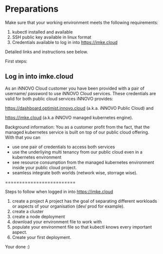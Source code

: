 
# Preparations

Make sure that your working environment meets the following requirements:

1. kubectl installed and available 
2. SSH public key available in linux format
3. Credentials available to log in into https://imke.cloud

Detailed links and instructions see below.

First steps:

## Log in into imke.cloud

As an iNNOVO Cloud customer you have been provided with a pair of username/ password to use iNNOVO Cloud services.
These credentials are valid for both public cloud services iNNOVO provides:

https://dashboard.optimist.innovo.cloud (a.k.a. iNNOVO Public Cloud) and

https://imke.cloud (a.k.a iNNOVO managed kubernetes engine).

Background information: You as a customer profit from the fact, that the managed kubernetes service is built on top of our public cloud offering. 
With that you can 

- use one pair of credentials to access both services
- use the underliying multi tenancy from our public cloud even in a kubernetes environment
- see resource consumption from the managed kubernetes environment inside your public cloud project.
- seamless integrate both worlds (network wise, storrage wise).

=========================

Steps to follow when logged in into https://imke.cloud

1. create a project
	A project has the goal of separating different workloads or aspects of your organisation (dev/ prod for example).
2. create a cluster
3. create a node deployment
4. download your environment file to work with
5. populate your environment file so that kubectl knows every important aspect.
6. Create your first deployment.

Your done :)


